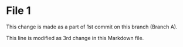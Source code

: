 # File 1

This change is made as a part of 1st commit on this branch (Branch A).

This line is modified as 3rd change in this Markdown file.
